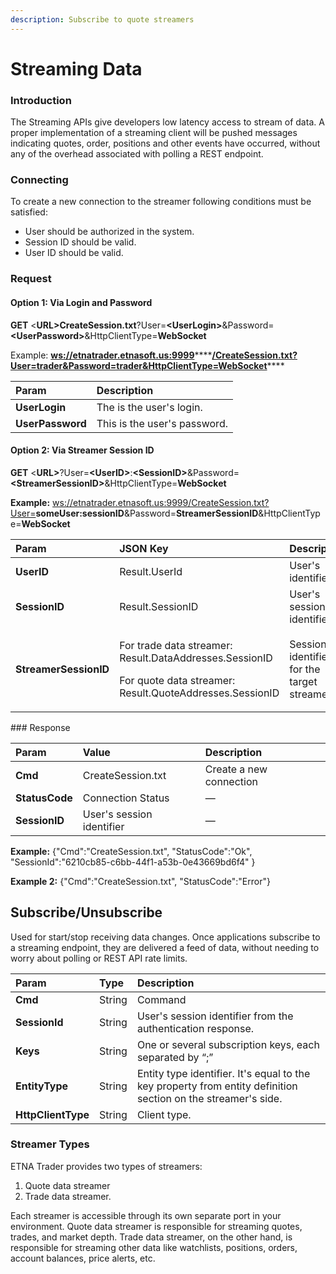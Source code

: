 ```yaml
---
description: Subscribe to quote streamers
---
```


# Streaming Data

### Introduction

The Streaming APIs give developers low latency access to stream of data. A proper implementation of a streaming client will be pushed messages indicating quotes, order, positions and other events have occurred, without any of the overhead associated with polling a REST endpoint.

### Connecting

To create a new connection to the streamer following conditions must be satisfied:

* User should be authorized in the system.
* Session ID should be valid.
* User ID should be valid.

### Request <a id="WebSocketsAPI-Request"></a>

#### Option 1: Via Login and Password

**GET** &lt;**URL&gt;СreateSession.txt**?User=**&lt;UserLogin&gt;**&Password=**&lt;UserPassword&gt;**&HttpClientType=**WebSocket**

Example: [**ws://etnatrader.etnasoft.us:9999**](ws://etnatrader.etnasoft.us:9999/CreateSession.txt?User=)\*\*\*\*[**/CreateSession.txt?User=trader&Password=trader&HttpClientType=WebSocket**](wss://etnatrader-dev.etnasoft.us:9999/CreateSession.txt?User=trader&Password=trader&HttpClientType=WebSocket)\*\*\*\*

| Param | Description |
| :--- | :--- |
| **UserLogin** | The is the user's login. |
| **UserPassword** | This is the user's password.  |

#### Option 2: Via Streamer Session ID

**GET** &lt;**URL&gt;**?User=**&lt;UserID&gt;**:**&lt;SessionID&gt;**&Password=**&lt;StreamerSessionID&gt;**&HttpClientType=**WebSocket**

**Example:** [ws://etnatrader.etnasoft.us:9999/CreateSession.txt?User=](ws://etnatrader.etnasoft.us:9999/CreateSession.txt?User=)**someUser:sessionID**&Password=**StreamerSessionID**&HttpClientType=**WebSocket**

<table>
  <thead>
    <tr>
      <th style="text-align:left">Param</th>
      <th style="text-align:left">JSON Key</th>
      <th style="text-align:left">Description</th>
    </tr>
  </thead>
  <tbody>
    <tr>
      <td style="text-align:left"><b>UserID</b>
      </td>
      <td style="text-align:left">Result.UserId</td>
      <td style="text-align:left">User&apos;s identifier</td>
    </tr>
    <tr>
      <td style="text-align:left"><b>SessionID</b>
      </td>
      <td style="text-align:left">Result.SessionID</td>
      <td style="text-align:left">User&apos;s session identifier.</td>
    </tr>
    <tr>
      <td style="text-align:left"><b>StreamerSessionID</b>
      </td>
      <td style="text-align:left">
        <p>For trade data streamer: Result.DataAddresses.SessionID</p>
        <p>For quote data streamer: Result.QuoteAddresses.SessionID</p>
      </td>
      <td style="text-align:left">Session identifier for the target streamer.</td>
    </tr>
  </tbody>
</table>### Response <a id="WebSocketsAPI-Response"></a>

| Param | Value | Description |
| :--- | :--- | :--- |
| **Cmd** | CreateSession.txt | Create a new connection |
| **StatusCode** | Connection Status | — |
| **SessionID** | User's session identifier | — |

**Example:** {"Cmd":"CreateSession.txt", "StatusCode":"Ok", "SessionId":"6210cb85-c6bb-44f1-a53b-0e43669bd6f4" }

**Example 2:** {"Cmd":"CreateSession.txt", "StatusCode":"Error"}

## Subscribe/Unsubscribe <a id="WebSocketsAPI-Subscribe/Unsubscribe"></a>

Used for start/stop receiving data changes. Once applications subscribe to a streaming endpoint, they are delivered a feed of data, without needing to worry about polling or REST API rate limits.

| Param | Type | Description |
| :--- | :--- | :--- |
| **Cmd** | String | Command |
| **SessionId** | String | User's session identifier from the authentication response. |
| **Keys** | String | One or several subscription keys, each separated by “;” |
| **EntityType** | String | Entity type identifier. It's equal to the key property from entity definition section on the streamer's side. |
| **HttpClientType** | String | Client type. |

### Streamer Types

ETNA Trader provides two types of streamers: 

1. Quote data streamer 
2. Trade data streamer.

Each streamer is accessible through its own separate port in your environment. Quote data streamer is responsible for streaming quotes, trades, and market depth. Trade data streamer, on the other hand, is responsible for streaming other data like watchlists, positions, orders, account balances, price alerts, etc.

